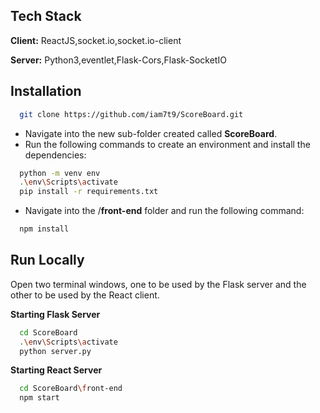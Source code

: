 ## Tech Stack

**Client:** ReactJS,socket.io,socket.io-client

**Server:** Python3,eventlet,Flask-Cors,Flask-SocketIO

## Installation

```bash
  git clone https://github.com/iam7t9/ScoreBoard.git
```

- Navigate into the new sub-folder created called **ScoreBoard**.
- Run the following commands to create an environment and install the dependencies:

```bash
  python -m venv env
  .\env\Scripts\activate
  pip install -r requirements.txt
```

- Navigate into the /**front-end** folder and run the following command:

```bash
  npm install
```

## Run Locally

Open two terminal windows, one to be used by the Flask server and the other
to be used by the React client.

**Starting Flask Server**
```bash
  cd ScoreBoard
  .\env\Scripts\activate
  python server.py
```

**Starting React Server**
```bash
  cd ScoreBoard\front-end
  npm start
```
